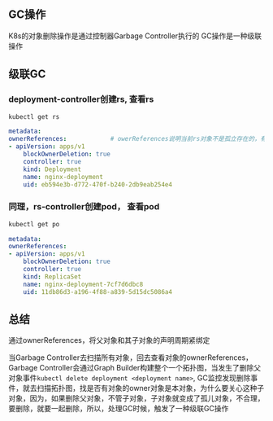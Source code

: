 ## GC操作
K8s的对象删除操作是通过控制器Garbage Controller执行的
GC操作是一种级联操作

## 级联GC
### deployment-controller创建rs, 查看rs
```bash
kubectl get rs
``````

```yml
metadata:
ownerReferences:            # owerReferences说明当前rs对象不是孤立存在的，有个父亲
- apiVersion: apps/v1
    blockOwnerDeletion: true
    controller: true
    kind: Deployment
    name: nginx-deployment
    uid: eb594e3b-d772-470f-b240-2db9eab254e4
``````

### 同理，rs-controller创建pod， 查看pod
```bash
kubectl get po
``````

```yml
metadata:
ownerReferences:
- apiVersion: apps/v1
    blockOwnerDeletion: true
    controller: true
    kind: ReplicaSet
    name: nginx-deployment-7cf7d6dbc8
    uid: 11db86d3-a196-4f88-a839-5d15dc5086a4
``````

## 总结
通过ownerReferences，将父对象和其子对象的声明周期紧绑定

当Garbage Controller去扫描所有对象，回去查看对象的ownerReferences，Garbage Controller会通过Graph Builder构建整个一个拓扑图，当发生了删除父对象事件`kubectl delete deployment <deployment name>`, GC监控发现删除事件，就去扫描拓扑图，找是否有对象的owner对象是本对象，为什么要关心这种子对象，因为，如果删除父对象，不管子对象，子对象就变成了孤儿对象，不合理，要删除，就要一起删除，所以，处理GC时候，触发了一种级联GC操作